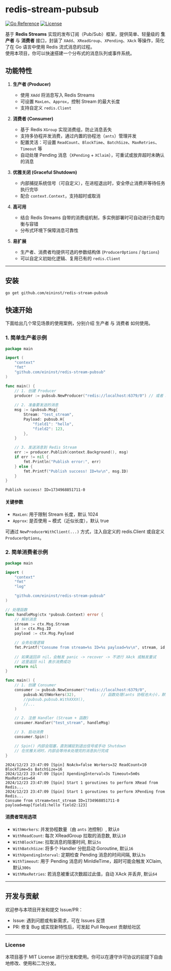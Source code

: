 # redis-stream-pubsub

[![Go Reference](https://pkg.go.dev/badge/github.com/eininst/redis-stream-pubsub.svg)](https://pkg.go.dev/github.com/eininst/redis-stream-pubsub)
[![License](https://img.shields.io/github/license/eininst/redis-stream-pubsub.svg)](LICENSE)

基于 **Redis Streams** 实现的发布订阅（Pub/Sub）框架，提供简单、轻量级的 **生产者** 与 **消费者** 接口，封装了 `XAdd`、`XReadGroup`、`XPending`、`XAck` 等操作，简化了在 Go 语言中使用 Redis 流式消息的过程。  
使用本项目，你可以快速搭建一个分布式的消息队列或事件系统。

## 功能特性

1. **生产者 (Producer)**
    - 使用 `XAdd` 将消息写入 Redis Streams
    - 可设置 `MaxLen`、`Approx`，控制 Stream 的最大长度
    - 支持自定义 `redis.Client`

2. **消费者 (Consumer)**
    - 基于 Redis `XGroup` 实现消费组，防止消息丢失
    - 支持多协程并发消费，通过内置的协程池（`ants`）管理并发
    - 配置灵活：可设置 `ReadCount`、`BlockTime`、`BatchSize`、`MaxRetries`、`Timeout` 等
    - 自动处理 Pending 消息（`XPending` + `XClaim`），可重试或放弃超时未确认的消息

3. **优雅关闭 (Graceful Shutdown)**
    - 内部捕捉系统信号（可自定义），在进程退出时，安全停止消费并等待任务执行完毕
    - 配合 `context.Context`，支持超时或取消

4. **高可用**
    - 结合 Redis Streams 自带的消费组机制，多实例部署时可自动进行负载均衡与容错
    - 分布式环境下保障消息可靠性

5. **易扩展**
    - 生产者、消费者均提供可选的参数结构体 (`ProducerOptions` / `Options`)
    - 可以自定义初始化逻辑、复用已有的 `redis.Client`

---

## 安装

```bash
go get github.com/eininst/redis-stream-pubsub
```


## 快速开始
下面给出几个常见场景的使用案例，分别介绍 生产者 与 消费者 如何使用。

### 1. 简单生产者示例

```go
package main

import (
    "context"
    "fmt"
    "github.com/eininst/redis-stream-pubsub"
)

func main() {
    // 1. 创建 Producer
    producer := pubsub.NewProducer("redis://localhost:6379/0") // 或者 NewProducerWithClient(...)
    
    // 2. 准备要发送的消息
    msg := &pubsub.Msg{
        Stream: "test_stream",
        Payload: pubsub.H{
            "field1": "hello",
            "field2": 123,
        },
    }

    // 3. 发送消息到 Redis Stream
    err := producer.Publish(context.Background(), msg)
    if err != nil {
        fmt.Println("Publish error:", err)
    } else {
        fmt.Printf("Publish success! ID=%v\n", msg.ID)
    }
}
```

```text
Publish success! ID=1734968851711-0
```

#### 关键参数
* `MaxLen`: 用于限制 Stream 长度，默认 1024
* `Approx`: 是否使用 ~ 模式（近似长度），默认 true

可通过 `NewProducerWithClient(...)` 方式，注入自定义的 redis.Client 或自定义 `ProducerOptions`。

### 2. 简单消费者示例
```go
package main

import (
    "context"
    "fmt"
    "log"

    "github.com/eininst/redis-stream-pubsub"
)

// 处理函数
func handleMsg(ctx *pubsub.Context) error {
    // 解析消息
    stream := ctx.Msg.Stream
    id := ctx.Msg.ID
    payload := ctx.Msg.Payload

    // 业务处理逻辑
    fmt.Printf("Consume from stream=%s ID=%s payload=%v\n", stream, id, payload)
    
    // 如果返回非 nil，会触发 panic -> recover -> 不进行 XAck 或触发重试
    // 这里返回 nil 表示消费成功
    return nil
}

func main() {
    // 1. 创建 Consumer
    consumer := pubsub.NewConsumer("redis://localhost:6379/0",
        pubsub.WithWorkers(32),           // 函数处理(ants 协程池大小)，默认0不限制
        //pubsub.pubsub.WithXXXX(), 
        //...
    )

    // 2. 注册 Handler (Stream + 函数)
    consumer.Handler("test_stream", handleMsg)

    // 3. 启动消费
    consumer.Spin()

    // Spin() 内部会阻塞，直到捕捉到退出信号或手动 Shutdown
    // 在优雅关闭时，内部会等待未处理完的消息执行完成
}
```

```text
2024/12/23 23:47:09 [Spin] NoAck=false Workers=32 ReadCount=10 BlockTime=5s BatchSize=16
2024/12/23 23:47:09 [Spin] XpendingInterval=3s Timeout=5m0s MaxRetries=64
2024/12/23 23:47:09 [Spin] Start 1 goroutines to perform XRead from Redis...
2024/12/23 23:47:09 [Spin] Start 1 goroutines to perform XPending from Redis...
Consume from stream=test_stream ID=1734968851711-0 payload=map[field1:hello field2:123]
```

#### 消费者常用选项
* `WithWorkers`: 并发协程数量（由 `ants` 池控制）, 默认`0`
* `WithReadCount`: 每次 XReadGroup 拉取的消息数, 默认`10`
* `WithBlockTime`: 拉取消息的阻塞时间, 默认`5s`
* `WithBatchSize`: 将多个 Handler 分批启动 Goroutine, 默认`16`
* `WithXpendingInterval`: 定期检查 Pending 消息的时间间隔, 默认`3s`
* `WithTimeout`: 用于 Pending 消息的 MinIdleTime，超时可能会触发 XClaim, 默认`300s`
* `WithMaxRetries`: 若消息被重试次数超过此值，自动 XAck 并丢弃, 默认`64`

***

## 开发与贡献
欢迎参与本项目开发和提交 Issue/PR：

* Issue: 遇到问题或有新需求，可在 Issues 反馈
* PR: 修复 Bug 或实现新特性后，可发起 Pull Request 贡献给社区

***
### License
本项目基于 MIT License 进行分发和使用。你可以在遵守许可协议的前提下自由地修改、使用和二次分发。